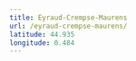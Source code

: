 ```yaml
---
title: Eyraud-Crempse-Maurens
url: /eyraud-crempse-maurens/
latitude: 44.935
longitude: 0.484
---
```

